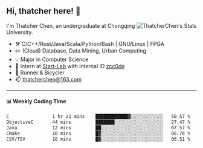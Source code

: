 ## Hi, thatcher here! :wave:

<img align="right" src="https://github-readme-stats.vercel.app/api?username=thatcherchen&title_color=333&text_color=777" alt="ThatcherChen's Stats" >

I'm Thatcher Chen, an undergraduate at Chongqing University.

- :hammer_and_pick:  C/C++/Rust/Java/Scala/Python/Bash | GNU/Linux | FPGA
- :pencil2:  (Cloud) Database, Data Mining, Urban Computing
- :bulb:   Major in Computer Science
- :telescope:  Intern at [Start-Lab](https://github.com/Spatio-Temporal-Lab) with internal ID [zcc0de](https://github.com/zcc0de)
- :seedling:  Runner & Bicycler
- :mailbox: thatcherchen@163.com

---

#### :bar_chart: Weekly Coding Time

<!--START_SECTION:waka-->

```txt
C                1 hr 21 mins    ████████████▓░░░░░░░░░░░░   50.57 %
ObjectiveC       44 mins         ███████░░░░░░░░░░░░░░░░░░   27.47 %
Java             12 mins         ██░░░░░░░░░░░░░░░░░░░░░░░   07.57 %
CMake            10 mins         █▓░░░░░░░░░░░░░░░░░░░░░░░   06.78 %
CSV/TSV          10 mins         █▓░░░░░░░░░░░░░░░░░░░░░░░   06.51 %
```

<!--END_SECTION:waka-->
